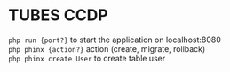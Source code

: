 # TUBES CCDP

`php run {port?}` to start the application on localhost:8080 <br>
`php phinx {action?}` action (create, migrate, rollback) <br>
`php phinx create User` to create table user <br>